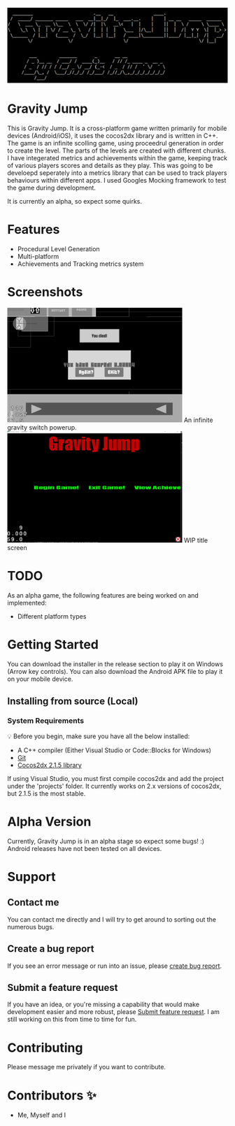 ![GravityJumpTitle](https://github.com/chrishumm/GravityJump/blob/1544af5d6f618aa576d9b222481847c1cb66c65b/Resources/fonts/GravityJump.png)

# Gravity Jump

This is Gravity Jump. It is a cross-platform game written primarily for mobile devices (Android/iOS), it uses the cocos2dx library and is written in C++.
The game is an infinite scolling game, using proceedrul generation in order to create the level. The parts of the levels are created with different chunks.
I have integerated metrics and achievements within the game, keeping track of various players scores and details as they play. This was going to be develoepd seperately into a metrics library that can be used to track players behaviours within different apps.
I used Googles Mocking framework to test the game during development. 

It is currently an alpha, so expect some quirks.

# Features

- Procedural Level Generation
- Multi-platform
- Achievements and Tracking metrics system

# Screenshots

<img src="https://github.com/chrishumm/GravityJump/blob/1544af5d6f618aa576d9b222481847c1cb66c65b/Resources/fonts/InfiniteGravity.gif" width="400">
An infinite gravity switch powerup.

<img src="https://github.com/chrishumm/GravityJump/blob/1544af5d6f618aa576d9b222481847c1cb66c65b/Resources/fonts/GravityJump@0,5x.png" width="400">
WIP title screen

# TODO

As an alpha game, the following features are being worked on and implemented:
- Different platform types


# Getting Started

You can download the installer in the release section to play it on Windows (Arrow key controls). You can also download the Android APK file to play it on your mobile device.

## Installing from source (Local)

### System Requirements

:bulb: Before you begin, make sure you have all the below installed:

- A C++ compiler (Either Visual Studio or Code::Blocks for Windows)
- [Git](https://git-scm.com/book/en/v2/Getting-Started-Installing-Git/)
- [Cocos2dx 2.1.5 library](https://storage.googleapis.com/google-code-archive-downloads/v2/code.google.com/cocos2d-x/cocos2d-x-2.1.5.zip)

If using Visual Studio, you must first compile cocos2dx and add the project under the 'projects' folder. It currently works on 2.x versions of cocos2dx, but 2.1.5 is the most stable. 
# Alpha Version

Currently, Gravity Jump is in an alpha stage so expect some bugs! :) Android releases have not been tested on all devices.

# Support

## Contact me
You can contact me directly and I will try to get around to sorting out the numerous bugs. 

## Create a bug report

If you see an error message or run into an issue, please [create bug report](https://github.com/chrishumm/GravityJump/issues/new?assignees=&labels=type%3A%20bug&template=bug_report.md&title=). 


## Submit a feature request

If you have an idea, or you're missing a capability that would make development easier and more robust, please [Submit feature request](https://github.com/chrishumm/GravityJump/issues/new?assignees=&labels=type%3A%20feature%20request&template=feature_request.md&title=).
I am still working on this from time to time for fun.

# Contributing

Please message me privately if you want to contribute.

# Contributors ✨

- Me, Myself and I
